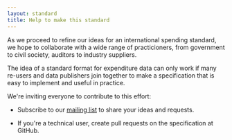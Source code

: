 ```yaml
---
layout: standard
title: Help to make this standard
---
```


As we proceed to refine our ideas for an international spending standard, 
we hope to collaborate with a wide range of practicioners, from 
government to civil society, auditors to industry suppliers. 

The idea of a standard format for expenditure data can only work if 
many re-users and data publishers join together to make a specification 
that is easy to implement and useful in practice. 

We're inviting everyone to contribute to this effort: 

* Subscribe to our [mailing list](http://lists.okfn.org/mailman/listinfo/openspending) to share your ideas and requests.

* If you're a technical user, create pull requests on the specification at GitHub.

